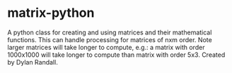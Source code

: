 # matrix-python
A python class for creating and using matrices and their mathematical functions. This can handle processing for matrices of nxm order. Note larger matrices will take longer to compute, e.g.: a matrix with order 1000x1000 will take longer to compute than matrix with order 5x3.
Created by Dylan Randall.

